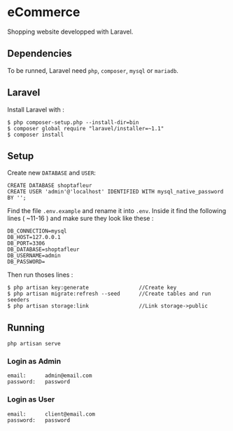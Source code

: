 # eCommerce
Shopping website developped with Laravel.

## Dependencies
To be runned, Laravel need `php`, `composer`, `mysql` or `mariadb`. 

## Laravel
Install Laravel with :
```
$ php composer-setup.php --install-dir=bin
$ composer global require "laravel/installer=~1.1"
$ composer install
```

## Setup
Create new `DATABASE` and `USER`:
```
CREATE DATABASE shoptafleur
CREATE USER 'admin'@'localhost' IDENTIFIED WITH mysql_native_password BY '';
```
Find the file `.env.example` and rename it into `.env`.
Inside it find the following lines ( ~11-16 ) and make sure they look like these :
```
DB_CONNECTION=mysql
DB_HOST=127.0.0.1
DB_PORT=3306
DB_DATABASE=shoptafleur
DB_USERNAME=admin
DB_PASSWORD=
```

Then run thoses lines :
```
$ php artisan key:generate                //Create key
$ php artisan migrate:refresh --seed      //Create tables and run seeders
$ php artisan storage:link                //Link storage->public
```

## Running
```
php artisan serve
```
### Login as Admin
```
email:      admin@email.com
password:   password
```
### Login as User
```
email:      client@email.com
password:   password
```

